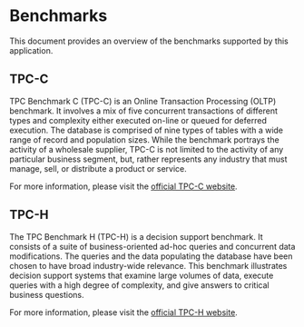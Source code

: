 # Benchmarks

This document provides an overview of the benchmarks supported by this application.

## TPC-C

TPC Benchmark C (TPC-C) is an Online Transaction Processing (OLTP) benchmark. It involves a mix of five concurrent transactions of different types and complexity either executed on-line or queued for deferred execution. The database is comprised of nine types of tables with a wide range of record and population sizes. While the benchmark portrays the activity of a wholesale supplier, TPC-C is not limited to the activity of any particular business segment, but, rather represents any industry that must manage, sell, or distribute a product or service.

For more information, please visit the [official TPC-C website](https://www.tpc.org/tpcc/).

## TPC-H

The TPC Benchmark H (TPC-H) is a decision support benchmark. It consists of a suite of business-oriented ad-hoc queries and concurrent data modifications. The queries and the data populating the database have been chosen to have broad industry-wide relevance. This benchmark illustrates decision support systems that examine large volumes of data, execute queries with a high degree of complexity, and give answers to critical business questions.

For more information, please visit the [official TPC-H website](https://www.tpc.org/tpch/).
